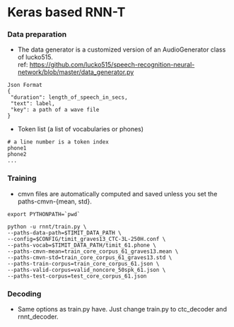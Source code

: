 # Keras based RNN-T

### Data preparation
* The data generator is a customized version of an AudioGenerator class of lucko515.  
ref: https://github.com/lucko515/speech-recognition-neural-network/blob/master/data_generator.py  
```
Json Format
{
 "duration": length_of_speech_in_secs,
 "text": label,
 "key": a path of a wave file
}
```
* Token list (a list of vocabularies or phones)
```
# a line number is a token index 
phone1
phone2
...
``` 

### Training
* cmvn files are automatically computed and saved unless you set the paths-cmvn-{mean, std}.
```
export PYTHONPATH=`pwd`

python -u rnnt/train.py \
--paths-data-path=$TIMIT_DATA_PATH \
--config=$CONFIG/timit_graves13_CTC-3L-250H.conf \
--paths-vocab=$TIMIT_DATA_PATH/timit_61.phone \
--paths-cmvn-mean=train_core_corpus_61_graves13.mean \
--paths-cmvn-std=train_core_corpus_61_graves13.std \
--paths-train-corpus=train_core_corpus_61.json \
--paths-valid-corpus=valid_noncore_50spk_61.json \
--paths-test-corpus=test_core_corpus_61.json
```

### Decoding
* Same options as train.py have. Just change train.py to ctc_decoder and rnnt_decoder.
